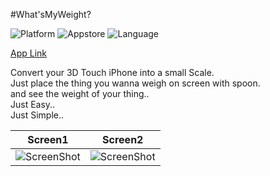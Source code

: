 #What'sMyWeight?

![Platform](http://img.shields.io/badge/platform-ios-blue.svg?style=flat)
![Appstore](https://img.shields.io/badge/AppStore-Approved-green.svg)
![Language](https://img.shields.io/badge/Language-Objective----C-yellowgreen.svg)

[App Link](https://itunes.apple.com/us/app/whatsmyweight/id1166848622?ls=1&mt=8)

Convert your 3D Touch iPhone into a small Scale.<br />
Just place the thing you wanna weigh on screen with spoon.<br />
and see the weight of your thing..<br />
Just Easy..<br />
Just Simple.. <br />

| Screen1   | Screen2|
| ------------- |:-------------:|
| ![ScreenShot](https://github.com/sagarshirbhate/WhatsMyWeight/blob/master/Scale/1.png)     | ![ScreenShot](https://github.com/sagarshirbhate/WhatsMyWeight/blob/master/Scale/2.png)|


